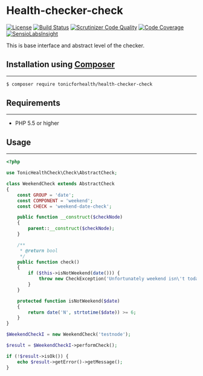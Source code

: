 # Health-checker-check
[![License](https://img.shields.io/github/license/tonicforhealth/health-checker-check.svg?maxAge=2592000)](LICENSE.md)
[![Build Status](https://travis-ci.org/tonicforhealth/health-checker-check.svg?branch=master)](https://travis-ci.org/tonicforhealth/health-checker-check)
[![Scrutinizer Code Quality](https://scrutinizer-ci.com/g/tonicforhealth/health-checker-check/badges/quality-score.png?b=master)](https://scrutinizer-ci.com/g/tonicforhealth/health-checker-check/?branch=master)
[![Code Coverage](https://scrutinizer-ci.com/g/tonicforhealth/health-checker-check/badges/coverage.png?b=master)](https://scrutinizer-ci.com/g/tonicforhealth/health-checker-check/?branch=master)
[![SensioLabsInsight](https://insight.sensiolabs.com/projects/f2f30ec5-f19c-4d61-b3d9-c7c517519f06/mini.png)](https://insight.sensiolabs.com/projects/f2f30ec5-f19c-4d61-b3d9-c7c517519f06)


This is base interface and abstract level of the checker.

## Installation using [Composer](http://getcomposer.org/)
------------

```bash
$ composer require tonicforhealth/health-checker-check
```

## Requirements
------------

- PHP 5.5 or higher

## Usage
------------

```php
<?php

use TonicHealthCheck\Check\AbstractCheck;

class WeekendCheck extends AbstractCheck
{
    const GROUP = 'date';
    const COMPONENT = 'weekend';
    const CHECK = 'weekend-date-check';

    public function __construct($checkNode)
    {
        parent::__construct($checkNode);
    }

    /**
     * @return bool
     */
    public function check()
    {
        if ($this->isNotWeekend(date())) {
            throw new CheckException('Unfortunately weekend isn\'t today.');
        }
    }

    protected function isNotWeekend($date)
    {
        return date('N', strtotime($date)) >= 6;
    }
}

$WeekendCheckI = new WeekendCheck('testnode');

$result = $WeekendCheckI->performCheck();

if (!$result->isOk()) {
    echo $result->getError()->getMessage();
}
```
